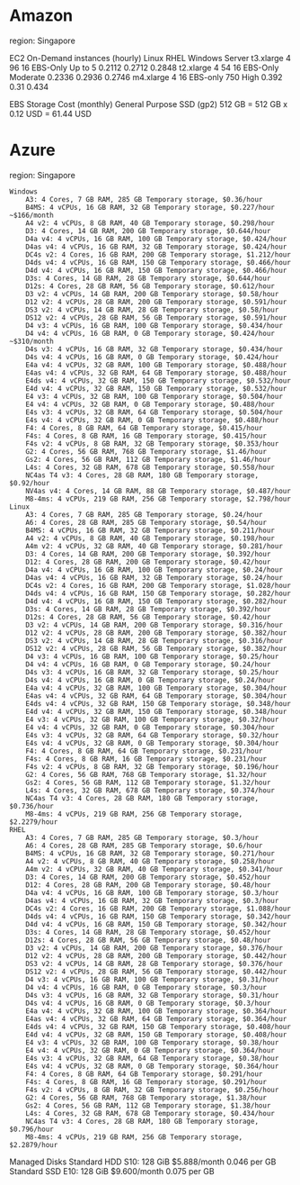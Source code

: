 
# Amazon

region: Singapore

EC2 On-Demand instances (hourly)
														Linux	RHEL	Windows Server
	t3.xlarge 	4 	96	16 	EBS-Only 	Up to 5			0.2112	0.2712	0.2848
	t2.xlarge 	4 	54 	16 	EBS-Only 	Moderate		0.2336	0.2936	0.2746
	m4.xlarge 	4 	16 	EBS-only 	750 	High		0.392	0.31	0.434

EBS Storage Cost (monthly)
	General Purpose SSD (gp2)
	512 GB = 512 GB x 0.12 USD = 61.44 USD

# Azure

region: Singapore

	Windows
		A3: 4 Cores, 7 GB RAM, 285 GB Temporary storage, $0.36/hour
		B4MS: 4 vCPUs, 16 GB RAM, 32 GB Temporary storage, $0.227/hour		~$166/month
		A4 v2: 4 vCPUs, 8 GB RAM, 40 GB Temporary storage, $0.298/hour
		D3: 4 Cores, 14 GB RAM, 200 GB Temporary storage, $0.644/hour
		D4a v4: 4 vCPUs, 16 GB RAM, 100 GB Temporary storage, $0.424/hour
		D4as v4: 4 vCPUs, 16 GB RAM, 32 GB Temporary storage, $0.424/hour
		DC4s v2: 4 Cores, 16 GB RAM, 200 GB Temporary storage, $1.212/hour
		D4ds v4: 4 vCPUs, 16 GB RAM, 150 GB Temporary storage, $0.466/hour
		D4d v4: 4 vCPUs, 16 GB RAM, 150 GB Temporary storage, $0.466/hour
		D3s: 4 Cores, 14 GB RAM, 28 GB Temporary storage, $0.644/hour
		D12s: 4 Cores, 28 GB RAM, 56 GB Temporary storage, $0.612/hour
		D3 v2: 4 vCPUs, 14 GB RAM, 200 GB Temporary storage, $0.58/hour
		D12 v2: 4 vCPUs, 28 GB RAM, 200 GB Temporary storage, $0.591/hour
		DS3 v2: 4 vCPUs, 14 GB RAM, 28 GB Temporary storage, $0.58/hour
		DS12 v2: 4 vCPUs, 28 GB RAM, 56 GB Temporary storage, $0.591/hour
		D4 v3: 4 vCPUs, 16 GB RAM, 100 GB Temporary storage, $0.434/hour
		D4 v4: 4 vCPUs, 16 GB RAM, 0 GB Temporary storage, $0.424/hour			~$310/month
		D4s v3: 4 vCPUs, 16 GB RAM, 32 GB Temporary storage, $0.434/hour
		D4s v4: 4 vCPUs, 16 GB RAM, 0 GB Temporary storage, $0.424/hour
		E4a v4: 4 vCPUs, 32 GB RAM, 100 GB Temporary storage, $0.488/hour
		E4as v4: 4 vCPUs, 32 GB RAM, 64 GB Temporary storage, $0.488/hour
		E4ds v4: 4 vCPUs, 32 GB RAM, 150 GB Temporary storage, $0.532/hour
		E4d v4: 4 vCPUs, 32 GB RAM, 150 GB Temporary storage, $0.532/hour
		E4 v3: 4 vCPUs, 32 GB RAM, 100 GB Temporary storage, $0.504/hour
		E4 v4: 4 vCPUs, 32 GB RAM, 0 GB Temporary storage, $0.488/hour
		E4s v3: 4 vCPUs, 32 GB RAM, 64 GB Temporary storage, $0.504/hour
		E4s v4: 4 vCPUs, 32 GB RAM, 0 GB Temporary storage, $0.488/hour
		F4: 4 Cores, 8 GB RAM, 64 GB Temporary storage, $0.415/hour
		F4s: 4 Cores, 8 GB RAM, 16 GB Temporary storage, $0.415/hour
		F4s v2: 4 vCPUs, 8 GB RAM, 32 GB Temporary storage, $0.353/hour
		G2: 4 Cores, 56 GB RAM, 768 GB Temporary storage, $1.46/hour
		Gs2: 4 Cores, 56 GB RAM, 112 GB Temporary storage, $1.46/hour
		L4s: 4 Cores, 32 GB RAM, 678 GB Temporary storage, $0.558/hour
		NC4as T4 v3: 4 Cores, 28 GB RAM, 180 GB Temporary storage, $0.92/hour
		NV4as v4: 4 Cores, 14 GB RAM, 88 GB Temporary storage, $0.487/hour
		M8-4ms: 4 vCPUs, 219 GB RAM, 256 GB Temporary storage, $2.798/hour
	Linux
		A3: 4 Cores, 7 GB RAM, 285 GB Temporary storage, $0.24/hour
		A6: 4 Cores, 28 GB RAM, 285 GB Temporary storage, $0.54/hour
		B4MS: 4 vCPUs, 16 GB RAM, 32 GB Temporary storage, $0.211/hour
		A4 v2: 4 vCPUs, 8 GB RAM, 40 GB Temporary storage, $0.198/hour
		A4m v2: 4 vCPUs, 32 GB RAM, 40 GB Temporary storage, $0.281/hour
		D3: 4 Cores, 14 GB RAM, 200 GB Temporary storage, $0.392/hour
		D12: 4 Cores, 28 GB RAM, 200 GB Temporary storage, $0.42/hour
		D4a v4: 4 vCPUs, 16 GB RAM, 100 GB Temporary storage, $0.24/hour
		D4as v4: 4 vCPUs, 16 GB RAM, 32 GB Temporary storage, $0.24/hour
		DC4s v2: 4 Cores, 16 GB RAM, 200 GB Temporary storage, $1.028/hour
		D4ds v4: 4 vCPUs, 16 GB RAM, 150 GB Temporary storage, $0.282/hour
		D4d v4: 4 vCPUs, 16 GB RAM, 150 GB Temporary storage, $0.282/hour
		D3s: 4 Cores, 14 GB RAM, 28 GB Temporary storage, $0.392/hour
		D12s: 4 Cores, 28 GB RAM, 56 GB Temporary storage, $0.42/hour
		D3 v2: 4 vCPUs, 14 GB RAM, 200 GB Temporary storage, $0.316/hour
		D12 v2: 4 vCPUs, 28 GB RAM, 200 GB Temporary storage, $0.382/hour
		DS3 v2: 4 vCPUs, 14 GB RAM, 28 GB Temporary storage, $0.316/hour
		DS12 v2: 4 vCPUs, 28 GB RAM, 56 GB Temporary storage, $0.382/hour
		D4 v3: 4 vCPUs, 16 GB RAM, 100 GB Temporary storage, $0.25/hour
		D4 v4: 4 vCPUs, 16 GB RAM, 0 GB Temporary storage, $0.24/hour
		D4s v3: 4 vCPUs, 16 GB RAM, 32 GB Temporary storage, $0.25/hour
		D4s v4: 4 vCPUs, 16 GB RAM, 0 GB Temporary storage, $0.24/hour
		E4a v4: 4 vCPUs, 32 GB RAM, 100 GB Temporary storage, $0.304/hour
		E4as v4: 4 vCPUs, 32 GB RAM, 64 GB Temporary storage, $0.304/hour
		E4ds v4: 4 vCPUs, 32 GB RAM, 150 GB Temporary storage, $0.348/hour
		E4d v4: 4 vCPUs, 32 GB RAM, 150 GB Temporary storage, $0.348/hour
		E4 v3: 4 vCPUs, 32 GB RAM, 100 GB Temporary storage, $0.32/hour
		E4 v4: 4 vCPUs, 32 GB RAM, 0 GB Temporary storage, $0.304/hour
		E4s v3: 4 vCPUs, 32 GB RAM, 64 GB Temporary storage, $0.32/hour
		E4s v4: 4 vCPUs, 32 GB RAM, 0 GB Temporary storage, $0.304/hour
		F4: 4 Cores, 8 GB RAM, 64 GB Temporary storage, $0.231/hour
		F4s: 4 Cores, 8 GB RAM, 16 GB Temporary storage, $0.231/hour
		F4s v2: 4 vCPUs, 8 GB RAM, 32 GB Temporary storage, $0.196/hour
		G2: 4 Cores, 56 GB RAM, 768 GB Temporary storage, $1.32/hour
		Gs2: 4 Cores, 56 GB RAM, 112 GB Temporary storage, $1.32/hour
		L4s: 4 Cores, 32 GB RAM, 678 GB Temporary storage, $0.374/hour
		NC4as T4 v3: 4 Cores, 28 GB RAM, 180 GB Temporary storage, $0.736/hour
		M8-4ms: 4 vCPUs, 219 GB RAM, 256 GB Temporary storage, $2.2279/hour
	RHEL
		A3: 4 Cores, 7 GB RAM, 285 GB Temporary storage, $0.3/hour
		A6: 4 Cores, 28 GB RAM, 285 GB Temporary storage, $0.6/hour
		B4MS: 4 vCPUs, 16 GB RAM, 32 GB Temporary storage, $0.271/hour
		A4 v2: 4 vCPUs, 8 GB RAM, 40 GB Temporary storage, $0.258/hour
		A4m v2: 4 vCPUs, 32 GB RAM, 40 GB Temporary storage, $0.341/hour
		D3: 4 Cores, 14 GB RAM, 200 GB Temporary storage, $0.452/hour
		D12: 4 Cores, 28 GB RAM, 200 GB Temporary storage, $0.48/hour
		D4a v4: 4 vCPUs, 16 GB RAM, 100 GB Temporary storage, $0.3/hour
		D4as v4: 4 vCPUs, 16 GB RAM, 32 GB Temporary storage, $0.3/hour
		DC4s v2: 4 Cores, 16 GB RAM, 200 GB Temporary storage, $1.088/hour
		D4ds v4: 4 vCPUs, 16 GB RAM, 150 GB Temporary storage, $0.342/hour
		D4d v4: 4 vCPUs, 16 GB RAM, 150 GB Temporary storage, $0.342/hour
		D3s: 4 Cores, 14 GB RAM, 28 GB Temporary storage, $0.452/hour
		D12s: 4 Cores, 28 GB RAM, 56 GB Temporary storage, $0.48/hour
		D3 v2: 4 vCPUs, 14 GB RAM, 200 GB Temporary storage, $0.376/hour
		D12 v2: 4 vCPUs, 28 GB RAM, 200 GB Temporary storage, $0.442/hour
		DS3 v2: 4 vCPUs, 14 GB RAM, 28 GB Temporary storage, $0.376/hour
		DS12 v2: 4 vCPUs, 28 GB RAM, 56 GB Temporary storage, $0.442/hour
		D4 v3: 4 vCPUs, 16 GB RAM, 100 GB Temporary storage, $0.31/hour
		D4 v4: 4 vCPUs, 16 GB RAM, 0 GB Temporary storage, $0.3/hour
		D4s v3: 4 vCPUs, 16 GB RAM, 32 GB Temporary storage, $0.31/hour
		D4s v4: 4 vCPUs, 16 GB RAM, 0 GB Temporary storage, $0.3/hour
		E4a v4: 4 vCPUs, 32 GB RAM, 100 GB Temporary storage, $0.364/hour
		E4as v4: 4 vCPUs, 32 GB RAM, 64 GB Temporary storage, $0.364/hour
		E4ds v4: 4 vCPUs, 32 GB RAM, 150 GB Temporary storage, $0.408/hour
		E4d v4: 4 vCPUs, 32 GB RAM, 150 GB Temporary storage, $0.408/hour
		E4 v3: 4 vCPUs, 32 GB RAM, 100 GB Temporary storage, $0.38/hour
		E4 v4: 4 vCPUs, 32 GB RAM, 0 GB Temporary storage, $0.364/hour
		E4s v3: 4 vCPUs, 32 GB RAM, 64 GB Temporary storage, $0.38/hour
		E4s v4: 4 vCPUs, 32 GB RAM, 0 GB Temporary storage, $0.364/hour
		F4: 4 Cores, 8 GB RAM, 64 GB Temporary storage, $0.291/hour
		F4s: 4 Cores, 8 GB RAM, 16 GB Temporary storage, $0.291/hour
		F4s v2: 4 vCPUs, 8 GB RAM, 32 GB Temporary storage, $0.256/hour
		G2: 4 Cores, 56 GB RAM, 768 GB Temporary storage, $1.38/hour
		Gs2: 4 Cores, 56 GB RAM, 112 GB Temporary storage, $1.38/hour
		L4s: 4 Cores, 32 GB RAM, 678 GB Temporary storage, $0.434/hour
		NC4as T4 v3: 4 Cores, 28 GB RAM, 180 GB Temporary storage, $0.796/hour
		M8-4ms: 4 vCPUs, 219 GB RAM, 256 GB Temporary storage, $2.2879/hour


Managed Disks
	Standard HDD	S10: 128 GiB $5.888/month		0.046 per GB
	Standard SSD	E10: 128 GiB $9.600/month		0.075 per GB
